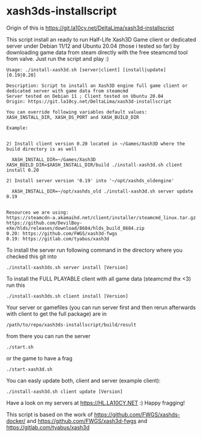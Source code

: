 # xash3ds-installscript

Origin of this is https://git.la10cy.net/DeltaLima/xash3d-installscript

This script install an ready to run Half-Life Xash3D Game client or dedicated server under Debian 11/12 and Ubuntu 20.04 (those i tested so far) by downloading game data from steam directly with the free steamcmd tool from valve.
Just run the script and play :) 

```
Usage: ./install-xash3d.sh [server|client] [install|update] [0.19|0.20]

Description: Script to install an Xash3D engine full game client or dedicated server with game data from steamcmd
Server tested on Debian 11 ; Client tested on Ubuntu 20.04
Origin: https://git.la10cy.net/DeltaLima/xash3d-installscript

You can override following variables default values:
XASH_INSTALL_DIR, XASH_DS_PORT and XASH_BUILD_DIR

Example:


2) Install client version 0.20 located in ~/Games/Xash3D where the build directory is as well
  
  XASH_INSTALL_DIR=~/Games/Xash3D XASH_BUILD_DIR=$XASH_INSTALL_DIR/build ./install-xash3d.sh client install 0.20
  
2) Install server version '0.19' into '~/opt/xashds_oldengine'

  XASH_INSTALL_DIR=~/opt/xashds_old ./install-xash3d.sh server update 0.19


Resources we are using:
https://steamcdn-a.akamaihd.net/client/installer/steamcmd_linux.tar.gz
https://github.com/DevilBoy-eXe/hlds/releases/download/8684/hlds_build_8684.zip
0.20: https://github.com/FWGS/xash3d-fwgs
0.19: https://gitlab.com/tyabus/xash3d
```

To install the server run following command in the directory where you checked this git into
```
./install-xash3ds.sh server install [Version]
```

To install the FULL PLAYABLE client with all game data (steamcmd thx <3) run this
```
./install-xash3ds.sh client install [Version]
```

Your server or gamefiles (you can run server first and then rerun afterwards with client to get the full package) are in
```
/path/to/repo/xash3ds-installscript/build/result
```

from there you can run the server 
```
./start.sh
```

or the game to have a frag
```
./start-xash3d.sh
```

You can easly update both, client and server (example client):
```
./install-xash3d.sh client update [Version]
```

Have a look on my servers at https://HL.LA10CY.NET :) Happy fragging!

This script is based on the work of https://github.com/FWGS/xashds-docker/ and https://github.com/FWGS/xash3d-fwgs and https://gitlab.com/tyabus/xash3d
